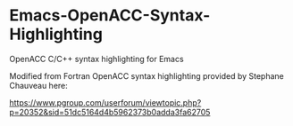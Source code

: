 # Emacs-OpenACC-Syntax-Highlighting
OpenACC C/C++ syntax highlighting for Emacs

Modified from Fortran OpenACC syntax highlighting provided by Stephane Chauveau here:

https://www.pgroup.com/userforum/viewtopic.php?p=20352&sid=51dc5164d4b5962373b0adda3fa62705
